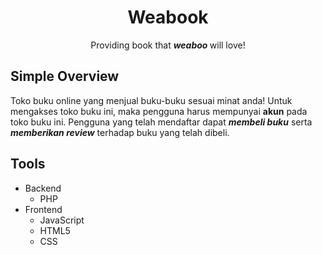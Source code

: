 <center> <h1> <b> Weabook </b> </h1> </center>

<center> Providing book that <i> <b> weaboo </b> </i> will love! </center>

## Simple Overview

Toko buku online yang menjual buku-buku sesuai minat anda! Untuk mengakses toko buku ini, maka pengguna harus mempunyai **akun** pada toko buku ini. Pengguna yang telah mendaftar dapat  _**membeli buku**_ serta _**memberikan review**_ terhadap buku yang telah dibeli.

## Tools

* Backend
    * PHP
* Frontend
    * JavaScript
    * HTML5
    * CSS